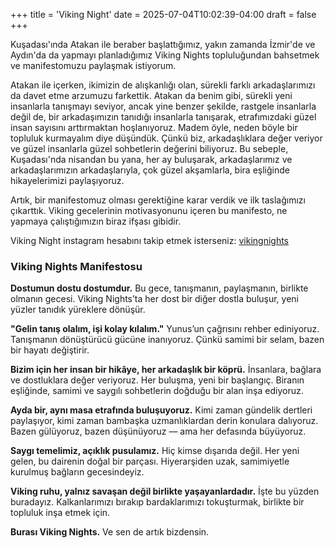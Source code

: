 +++
title = 'Viking Night'
date = 2025-07-04T10:02:39-04:00
draft = false
+++

Kuşadası'ında Atakan ile beraber başlattığımız, yakın zamanda İzmir'de ve Aydın'da da yapmayı planladığımız Viking Nights topluluğundan bahsetmek ve manifestomuzu paylaşmak istiyorum.

Atakan ile içerken, ikimizin de alışkanlığı olan, sürekli farklı arkadaşlarımızı da davet etme arzumuzu farkettik. Atakan da benim gibi, sürekli yeni insanlarla tanışmayı seviyor, ancak yine benzer şekilde, rastgele insanlarla değil de, bir arkadaşımızın tanıdığı insanlarla tanışarak, etrafımızdaki güzel insan sayısını arttırmaktan hoşlanıyoruz. Madem öyle, neden böyle bir topluluk kurmayalım diye düşündük. Çünkü biz, arkadaşlıklara değer veriyor ve güzel insanlarla güzel sohbetlerin değerini biliyoruz. Bu sebeple, Kuşadası'nda nisandan bu yana, her ay buluşarak, arkadaşlarımız ve arkadaşlarımızın arkadaşlarıyla, çok güzel akşamlarla, bira eşliğinde hikayelerimizi paylaşıyoruz.

Artık, bir manifestomuz olması gerektiğine karar verdik ve ilk taslağımızı çıkarttık. Viking gecelerinin motivasyonunu içeren bu manifesto, ne yapmaya çalıştığımızın biraz ifşası gibidir.

Viking Night instagram hesabını takip etmek isterseniz: [vikingnights](https://www.instagram.com/viking.nights/)



### **Viking Nights Manifestosu**

**Dostumun dostu dostumdur.**
Bu gece, tanışmanın, paylaşmanın, birlikte olmanın gecesi. Viking Nights’ta her dost bir diğer dostla buluşur, yeni yüzler tanıdık yüreklere dönüşür.

**"Gelin tanış olalım, işi kolay kılalım."**
Yunus’un çağrısını rehber ediniyoruz. Tanışmanın dönüştürücü gücüne inanıyoruz. Çünkü samimi bir selam, bazen bir hayatı değiştirir.

**Bizim için her insan bir hikâye, her arkadaşlık bir köprü.**
İnsanlara, bağlara ve dostluklara değer veriyoruz. Her buluşma, yeni bir başlangıç. Biranın eşliğinde, samimi ve saygılı sohbetlerin doğduğu bir alan inşa ediyoruz.

**Ayda bir, aynı masa etrafında buluşuyoruz.**
Kimi zaman gündelik dertleri paylaşıyor, kimi zaman bambaşka uzmanlıklardan derin konulara dalıyoruz. Bazen gülüyoruz, bazen düşünüyoruz — ama her defasında büyüyoruz.

**Saygı temelimiz, açıklık pusulamız.**
Hiç kimse dışarıda değil. Her yeni gelen, bu dairenin doğal bir parçası. Hiyerarşiden uzak, samimiyetle kurulmuş bağların gecesindeyiz.

**Viking ruhu, yalnız savaşan değil birlikte yaşayanlardadır.**
İşte bu yüzden buradayız. Kalkanlarımızı bırakıp bardaklarımızı tokuşturmak, birlikte bir topluluk inşa etmek için.

**Burası Viking Nights.**
Ve sen de artık bizdensin.

